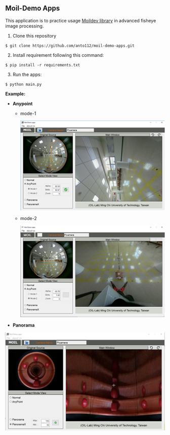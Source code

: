 ## Moil-Demo Apps

This application is to practice usage [Moildev library](https://github.com/MoilOrg/moildev) in advanced fisheye image processing.

1. Clone this repository

```
$ git clone https://github.com/anto112/moil-demo-apps.git
```

2. Install requirement following this command:

```
$ pip install -r requirements.txt
```

3. Run the apps:

```
$ python main.py
```

**Example:**

- **Anypoint**

  - mode-1

    ![](./Readme/1.png)

  - mode-2

    ![](./Readme/3.png)

    

- **Panorama**

![](./Readme/2.png)

